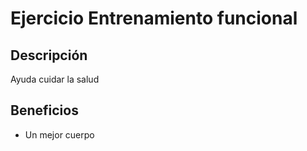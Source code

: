 # Ejercicio Entrenamiento funcional

## Descripción
Ayuda cuidar la salud

## Beneficios
- Un mejor cuerpo
